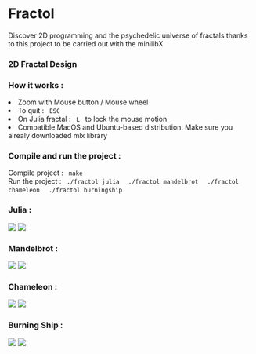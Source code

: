 # Fractol

Discover 2D programming and the psychedelic universe of fractals thanks to this project to be carried out with the minilibX

<h3> 2D Fractal Design </h3>

<h3> How it works : </h3>
<li> Zoom with Mouse button / Mouse wheel </li>
<li> To quit : <code> ESC </code> </li>
<li> On Julia fractal : <code> L </code> to lock the mouse motion </li>
<li> Compatible MacOS and Ubuntu-based distribution. Make sure you alrealy downloaded mlx library </li>

<h3> Compile and run the project : </h3>
Compile project : <code> make </code><br/>
Run the project : <code> ./fractol julia </code> <code> ./fractol mandelbrot </code> <code> ./fractol chameleon </code> <code> ./fractol burningship </code>

<h3> Julia :</h3>
<img src="https://image.noelshack.com/fichiers/2017/25/7/1498393668-julia1.png" style="max-width=50%"/>
<img src="https://image.noelshack.com/fichiers/2017/25/7/1498393668-julia2.png" style="max-width=50%"/>

<h3> Mandelbrot :</h3>
<img src="https://image.noelshack.com/fichiers/2017/25/7/1498393674-mandel1.png" style="max-width=50%"/>
<img src="https://image.noelshack.com/fichiers/2017/25/7/1498393674-mandel2.png" style="max-width=50%"/>

<h3> Chameleon :</h3>
<img src="https://image.noelshack.com/fichiers/2017/25/7/1498393694-chameleon1.png" style="max-width=50%"/>
<img src="https://image.noelshack.com/fichiers/2017/25/7/1498393694-chameleon2.png" style="max-width=50%"/>

<h3> Burning Ship :</h3>
<img src="https://image.noelshack.com/fichiers/2017/25/7/1498393660-burn1.png" style="max-width=50%"/>
<img src="https://image.noelshack.com/fichiers/2017/25/7/1498393660-burn2.png" style="max-width=50%"/>
